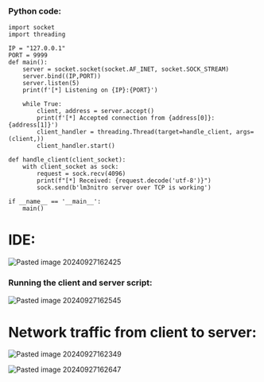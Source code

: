 ### Python code:

```
import socket  
import threading  
  
IP = "127.0.0.1"  
PORT = 9999  
def main():  
    server = socket.socket(socket.AF_INET, socket.SOCK_STREAM)  
    server.bind((IP,PORT))  
    server.listen(5)  
    print(f'[*] Listening on {IP}:{PORT}')  
  
    while True:  
        client, address = server.accept()  
        print(f'[*] Accepted connection from {address[0]}:{address[1]}')  
        client_handler = threading.Thread(target=handle_client, args=(client,))  
        client_handler.start()  
  
def handle_client(client_socket):  
    with client_socket as sock:  
        request = sock.recv(4096)  
        print(f"[*] Received: {request.decode('utf-8')}")  
        sock.send(b'lm3nitro server over TCP is working')  
  
if __name__ == '__main__':  
    main()
```

# IDE:

![Pasted image 20240927162425](https://github.com/user-attachments/assets/b5cbd745-6184-4a46-8174-93fdb2bf7db2)


### Running the client and server script:


![Pasted image 20240927162545](https://github.com/user-attachments/assets/41c35a8c-36f1-4f6c-9282-49f1d0575df6)


# Network traffic from client to server:

![Pasted image 20240927162349](https://github.com/user-attachments/assets/f63e843c-9a9a-4009-bc32-2381fd36d80e)


![Pasted image 20240927162647](https://github.com/user-attachments/assets/b025888d-8f0f-4780-9255-9f7ef6e7044c)

